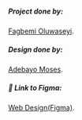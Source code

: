 ##### Project done by:

[Fagbemi Oluwaseyi](https://twitter.com/xoluwaseyi).

##### Design done by:

[Adebayo Moses](https://twitter.com/mosessmax).

##### 🔗 Link to Figma:

[Web Design(Figma)](https://www.figma.com/file/sM1VLbIDcXDsRuuZ6yow5E/TechFin-ACH-UI?node-id=22%3A549).
